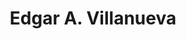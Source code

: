 ---
layout: autor
title: Edgar A. Villanueva
posicion: 
generosAutor: Terror
paisAutor: Perú
imagenAutor:
---